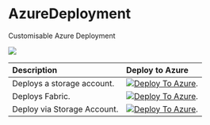 # AzureDeployment
Customisable Azure Deployment


<img src="https://aka.ms/deploytoazurebutton"/>

| Description | Deploy to Azure |
|:------------|:----------------|
| Deploys a storage account. |[![Deploy To Azure](https://aka.ms/deploytoazurebutton)](https://portal.azure.com/#create/Microsoft.Template/uri/https%3A%2F%2Fdev.azure.com%2Forchestrationtesting%2FAzureDeployment%2F_apis%2Fgit%2Frepositories%2FAzureDeployment%2Fitems%3Fpath%3D%2Fconfig%2Ftest_storage.json%26api-version%3D6.0%26%24format%3Doctet-stream). |
| Deploys Fabric. |[![Deploy To Azure](https://aka.ms/deploytoazurebutton)](https://portal.azure.com/#create/Microsoft.Template/uri/https%3A%2F%2Fdev.azure.com%2Forchestrationtesting%2FAzureDeployment%2F_apis%2Fgit%2Frepositories%2FAzureDeployment%2Fitems%3Fpath%3D%2Fconfig%2Ftest_arm_fabric.json%26api-version%3D6.0%26%24format%3Doctet-stream). |
| Deploy via Storage Account. |[![Deploy To Azure](https://aka.ms/deploytoazurebutton)](https://stuksazd.blob.core.windows.net/prodarm/test_storage.json?sv=2022-11-02&sr=b&sig=rnI8%5q4HzxaAGM2pfEwysO76RXA7WOOBLgETHxNNIvryki8%3D&se=2022-02-16T17%3A47%3A46Z&sp=r). |